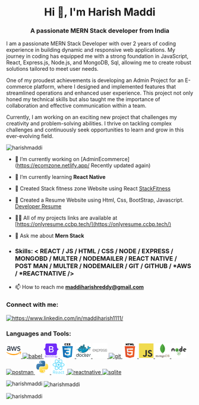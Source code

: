 <h1 align="center">Hi 👋, I'm Harish Maddi</h1>


<h3 align="center">A passionate MERN Stack developer from India</h3>
<p>
  I am a passionate MERN Stack Developer with over 2 years of coding experience in building dynamic and responsive web applications. My journey in coding has equipped me with a strong foundation in JavaScript, React, Express.js, Node.js, and MongoDB, Sql, allowing me to create robust solutions tailored to meet user needs.

One of my proudest achievements is developing an Admin Project for an E-commerce platform, where I designed and implemented features that streamlined operations and enhanced user experience. This project not only honed my technical skills but also taught me the importance of collaboration and effective communication within a team.

Currently, I am working on an exciting new project that challenges my creativity and problem-solving abilities. I thrive on tackling complex challenges and continuously seek opportunities to learn and grow in this ever-evolving field.

</p>
<p align="left"> <img src="https://komarev.com/ghpvc/?username=Maddi-Harish&label=Profile%20views&color=0e75b6&style=flat" alt="harishmaddi" /> </p>

- 🔭 I’m currently working on [AdminEcommerce](https://ecomzone.netlify.app/ Recently updated again)

- 🌱 I’m currently learning **React Native**

- 👯 Created Stack fitness zone Website using React [StackFitness](https://slackfitnesszone.netlify.app)

- 🤝 Created a Resume Website using Html, Css, BootStrap, Javascript. [Developer Resume](https://onlyresume.ccbp.tech/)

- 👨‍💻 All of my projects links are available at [https://onlyresume.ccbp.tech/](https://onlyresume.ccbp.tech/)

- 💬 Ask me about **Mern Stack**

- <h3>Skills: <  REACT / JS / HTML / CSS / NODE / EXPRESS / MONGOBD / MULTER / NODEMAILER / REACT NATIVE / POST MAN / MULTER / NODEMAILER / GIT / GITHUB / *AWS / *REACTNATIVE  /></h3>

- 📫 How to reach me **maddiharishreddy@gmail.com**

<h3 align="left">Connect with me:</h3>
<p align="left">
<a href="https://linkedin.com/in/https://www.linkedin.com/in/maddiharish1111/" target="blank"><img align="center" src="https://raw.githubusercontent.com/rahuldkjain/github-profile-readme-generator/master/src/images/icons/Social/linked-in-alt.svg" alt="https://www.linkedin.com/in/maddiharish1111/" height="30" width="40" /></a>
</p>

<h3 align="left">Languages and Tools:</h3>
<p align="left"> <a href="https://aws.amazon.com" target="_blank" rel="noreferrer"> <img src="https://raw.githubusercontent.com/devicons/devicon/master/icons/amazonwebservices/amazonwebservices-original-wordmark.svg" alt="aws" width="40" height="40"/> </a> <a href="https://babeljs.io/" target="_blank" rel="noreferrer"> <img src="https://www.vectorlogo.zone/logos/babeljs/babeljs-icon.svg" alt="babel" width="40" height="40"/> </a> <a href="https://getbootstrap.com" target="_blank" rel="noreferrer"> <img src="https://raw.githubusercontent.com/devicons/devicon/master/icons/bootstrap/bootstrap-plain-wordmark.svg" alt="bootstrap" width="40" height="40"/> </a> <a href="https://www.w3schools.com/css/" target="_blank" rel="noreferrer"> <img src="https://raw.githubusercontent.com/devicons/devicon/master/icons/css3/css3-original-wordmark.svg" alt="css3" width="40" height="40"/> </a> <a href="https://www.docker.com/" target="_blank" rel="noreferrer"> <img src="https://raw.githubusercontent.com/devicons/devicon/master/icons/docker/docker-original-wordmark.svg" alt="docker" width="40" height="40"/> </a> <a href="https://expressjs.com" target="_blank" rel="noreferrer"> <img src="https://raw.githubusercontent.com/devicons/devicon/master/icons/express/express-original-wordmark.svg" alt="express" width="40" height="40"/> </a> <a href="https://git-scm.com/" target="_blank" rel="noreferrer"> <img src="https://www.vectorlogo.zone/logos/git-scm/git-scm-icon.svg" alt="git" width="40" height="40"/> </a> <a href="https://www.w3.org/html/" target="_blank" rel="noreferrer"> <img src="https://raw.githubusercontent.com/devicons/devicon/master/icons/html5/html5-original-wordmark.svg" alt="html5" width="40" height="40"/> </a> <a href="https://developer.mozilla.org/en-US/docs/Web/JavaScript" target="_blank" rel="noreferrer"> <img src="https://raw.githubusercontent.com/devicons/devicon/master/icons/javascript/javascript-original.svg" alt="javascript" width="40" height="40"/> </a> <a href="https://www.mongodb.com/" target="_blank" rel="noreferrer"> <img src="https://raw.githubusercontent.com/devicons/devicon/master/icons/mongodb/mongodb-original-wordmark.svg" alt="mongodb" width="40" height="40"/> </a> <a href="https://nodejs.org" target="_blank" rel="noreferrer"> <img src="https://raw.githubusercontent.com/devicons/devicon/master/icons/nodejs/nodejs-original-wordmark.svg" alt="nodejs" width="40" height="40"/> </a> <a href="https://postman.com" target="_blank" rel="noreferrer"> <img src="https://www.vectorlogo.zone/logos/getpostman/getpostman-icon.svg" alt="postman" width="40" height="40"/> </a> <a href="https://www.python.org" target="_blank" rel="noreferrer"> <img src="https://raw.githubusercontent.com/devicons/devicon/master/icons/python/python-original.svg" alt="python" width="40" height="40"/> </a> <a href="https://reactjs.org/" target="_blank" rel="noreferrer"> <img src="https://raw.githubusercontent.com/devicons/devicon/master/icons/react/react-original-wordmark.svg" alt="react" width="40" height="40"/> </a> <a href="https://reactnative.dev/" target="_blank" rel="noreferrer"> <img src="https://reactnative.dev/img/header_logo.svg" alt="reactnative" width="40" height="40"/> </a> <a href="https://www.sqlite.org/" target="_blank" rel="noreferrer"> <img src="https://www.vectorlogo.zone/logos/sqlite/sqlite-icon.svg" alt="sqlite" width="40" height="40"/> </a> </p>

<p><img align="left" src="https://github-readme-stats.vercel.app/api/top-langs?username=Maddi-Harish&show_icons=true&locale=en&layout=compact" alt="harishmaddi" /></p>

<p>&nbsp;<img align="center" src="https://github-readme-stats.vercel.app/api?username=Maddi-Harish&show_icons=true&locale=en" alt="harishmaddi" /></p>

<p><img align="center" src="https://github-readme-streak-stats.herokuapp.com/?user=Maddi-Harish&" alt="harishmaddi" /></p>
